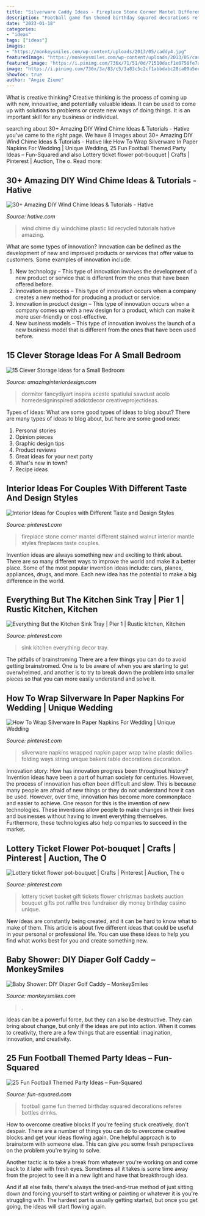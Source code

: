 ```yaml
---
title: "Silverware Caddy Ideas - Fireplace Stone Corner Mantel Different Stained Walnut Interior Mantle Styles Fireplaces Taste Couples"
description: "Football game fun themed birthday squared decorations referee bottles drinks"
date: "2023-01-18"
categories:
- "ideas"
tags: ["ideas"]
images:
- "https://monkeysmiles.com/wp-content/uploads/2013/05/caddy4.jpg"
featuredImage: "https://monkeysmiles.com/wp-content/uploads/2013/05/caddy4.jpg"
featured_image: "https://i.pinimg.com/736x/71/51/0d/71510dacf1e0758fe7a2bfe06b5d3a5d--corner-stone-fireplace-fireplace-design.jpg"
image: "https://i.pinimg.com/736x/3a/83/c5/3a83c5c2cf1abbdabc28ca09a5eee9a5.jpg"
ShowToc: true
author: "Angie Zieme"
---
```



What is creative thinking?
Creative thinking is the process of coming up with new, innovative, and potentially valuable ideas. It can be used to come up with solutions to problems or create new ways of doing things. It is an important skill for any business or individual.

	

		
searching about 30+ Amazing DIY Wind Chime Ideas &amp; Tutorials - Hative you've came to the right page. We have 8 Images about 30+ Amazing DIY Wind Chime Ideas &amp; Tutorials - Hative like How To Wrap Silverware In Paper Napkins For Wedding | Unique Wedding, 25 Fun Football Themed Party Ideas – Fun-Squared and also Lottery ticket flower pot-bouquet | Crafts | Pinterest | Auction, The o. Read more:
		
    
## 30+ Amazing DIY Wind Chime Ideas &amp; Tutorials - Hative

<img loading=lazy src="https://hative.com/wp-content/uploads/2015/07/wind-chime-ideas-tutorials/6-wind-chime-ideas-tutorials.jpg" onerror="this.onerror=null;this.src='https://tse2.mm.bing.net/th?id=OIP.EMbdKPiXZsVFZ443yIaDlQHaKl&amp;pid=15.1';" alt="30+ Amazing DIY Wind Chime Ideas &amp; Tutorials - Hative">

_Source: hative.com_

>wind chime diy windchime plastic lid recycled tutorials hative amazing. 

	

What are some types of innovation?
Innovation can be defined as the development of new and improved products or services that offer value to customers. Some examples of innovation include: 
1. New technology – This type of innovation involves the development of a new product or service that is different from the ones that have been offered before.
2. Innovation in process – This type of innovation occurs when a company creates a new method for producing a product or service.
3. Innovation in product design – This type of innovation occurs when a company comes up with a new design for a product, which can make it more user-friendly or cost-effective.
4. New business models – This type of innovation involves the launch of a new business model that is different from the ones that have been used before.

    
## 15 Clever Storage Ideas For A Small Bedroom

<img loading=lazy src="http://www.amazinginteriordesign.com/wp-content/uploads/2017/04/15-clever-storage-ideas-for-a-small-bedroom-5.jpg" onerror="this.onerror=null;this.src='https://tse3.mm.bing.net/th?id=OIP.8e-YrKOb_v3ZMzxuWFo1HAHaOY&amp;pid=15.1';" alt="15 Clever Storage Ideas for a Small Bedroom">

_Source: amazinginteriordesign.com_

>dormitor fancydiyart inspira aceste spatiului sawdust acolo homedesigninspired addictdecor creativeprojectideas. 

	

Types of ideas: What are some good types of ideas to blog about?
There are many types of ideas to blog about, but here are some good ones:
1. Personal stories 
2. Opinion pieces 
3. Graphic design tips 
4. Product reviews 
5. Great ideas for your next party 
6. What's new in town? 
7. Recipe ideas 

    
## Interior Ideas For Couples With Different Taste And Design Styles

<img loading=lazy src="https://i.pinimg.com/736x/71/51/0d/71510dacf1e0758fe7a2bfe06b5d3a5d--corner-stone-fireplace-fireplace-design.jpg" onerror="this.onerror=null;this.src='https://tse1.mm.bing.net/th?id=OIP.I4zOFFUiNMQ8nw257BWMTgHaKX&amp;pid=15.1';" alt="Interior Ideas for Couples with Different Taste and Design Styles">

_Source: pinterest.com_

>fireplace stone corner mantel different stained walnut interior mantle styles fireplaces taste couples. 

	

Invention ideas are always something new and exciting to think about. There are so many different ways to improve the world and make it a better place. Some of the most popular invention ideas include: cars, planes, appliances, drugs, and more. Each new idea has the potential to make a big difference in the world.

    
## Everything But The Kitchen Sink Tray | Pier 1 | Rustic Kitchen, Kitchen

<img loading=lazy src="https://i.pinimg.com/736x/3a/83/c5/3a83c5c2cf1abbdabc28ca09a5eee9a5.jpg" onerror="this.onerror=null;this.src='https://tse4.mm.bing.net/th?id=OIP.z7MbP33PwCTvp635uMBDLAHaJ3&amp;pid=15.1';" alt="Everything But the Kitchen Sink Tray | Pier 1 | Rustic kitchen, Kitchen">

_Source: pinterest.com_

>sink kitchen everything decor tray. 

	

The pitfalls of brainstroming
There are a few things you can do to avoid getting brainstromed. One is to be aware of when you are starting to get overwhelmed, and another is to try to break down the problem into smaller pieces so that you can more easily understand and solve it.

    
## How To Wrap Silverware In Paper Napkins For Wedding | Unique Wedding

<img loading=lazy src="https://i.pinimg.com/736x/c7/94/27/c794276bd01ca1d6d47615184c79e1d7--wedding-silverware-napkins-for-wedding.jpg" onerror="this.onerror=null;this.src='https://tse3.mm.bing.net/th?id=OIP.FoEnrfOYZL3J6a8a4A359QHaJ3&amp;pid=15.1';" alt="How To Wrap Silverware In Paper Napkins For Wedding | Unique Wedding">

_Source: pinterest.com_

>silverware napkins wrapped napkin paper wrap twine plastic doilies folding ways string unique bakers table decorations decoration. 

	

Innovation story: How has innovation progress been throughout history?
Invention ideas have been a part of human society for centuries. However, the process of innovation has often been difficult and slow. This is because many people are afraid of new things or they do not understand how it can be used. However, over time, innovation has become more commonplace and easier to achieve. One reason for this is the invention of new technologies. These inventions allow people to make changes in their lives and businesses without having to invent everything themselves. Furthermore, these technologies also help companies to succeed in the market.

    
## Lottery Ticket Flower Pot-bouquet | Crafts | Pinterest | Auction, The O

<img loading=lazy src="https://s-media-cache-ak0.pinimg.com/736x/a0/b5/83/a0b58383eb9f98e8a84e755d977c24a2.jpg" onerror="this.onerror=null;this.src='https://tse3.mm.bing.net/th?id=OIP.qLz35pxwOf7cElbDYm06iQHaJ6&amp;pid=15.1';" alt="Lottery ticket flower pot-bouquet | Crafts | Pinterest | Auction, The o">

_Source: pinterest.com_

>lottery ticket basket gift tickets flower christmas baskets auction bouquet gifts pot raffle tree fundraiser diy money birthday casino unique. 

	

New ideas are constantly being created, and it can be hard to know what to make of them. This article is about five different ideas that could be useful in your personal or professional life. You can use these ideas to help you find what works best for you and create something new.

    
## Baby Shower: DIY Diaper Golf Caddy – MonkeySmiles

<img loading=lazy src="https://monkeysmiles.com/wp-content/uploads/2013/05/caddy4.jpg" onerror="this.onerror=null;this.src='https://tse4.mm.bing.net/th?id=OIP.Bubqy88n9fqAUP9AMKv1cwHaHC&amp;pid=15.1';" alt="Baby Shower: DIY Diaper Golf Caddy – MonkeySmiles">

_Source: monkeysmiles.com_

>. 

	

Ideas can be a powerful force, but they can also be destructive. They can bring about change, but only if the ideas are put into action. When it comes to creativity, there are a few things that are essential: imagination, innovation, and creativity.

    
## 25 Fun Football Themed Party Ideas – Fun-Squared

<img loading=lazy src="https://i0.wp.com/fun-squared.com/wp-content/uploads/2016/08/DrinkBottlesFootbalParty.jpg?resize=650%2C971&amp;ssl=1" onerror="this.onerror=null;this.src='https://tse4.mm.bing.net/th?id=OIP.vxzP1uIn6uosSu3FOvcFrAHaLE&amp;pid=15.1';" alt="25 Fun Football Themed Party Ideas – Fun-Squared">

_Source: fun-squared.com_

>football game fun themed birthday squared decorations referee bottles drinks. 

	

How to overcome creative blocks
If you're feeling stuck creatively, don't despair. There are a number of things you can do to overcome creative blocks and get your ideas flowing again.
One helpful approach is to brainstorm with someone else. This can give you some fresh perspectives on the problem you're trying to solve.

Another tactic is to take a break from whatever you're working on and come back to it later with fresh eyes. Sometimes all it takes is some time away from the project to see it in a new light and have that breakthrough idea.

And if all else fails, there's always the tried-and-true method of just sitting down and forcing yourself to start writing or painting or whatever it is you're struggling with. The hardest part is usually getting started, but once you get going, the ideas will start flowing again.

